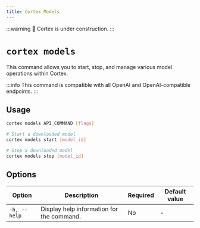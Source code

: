 ```yaml
---
title: Cortex Models
---
```


:::warning
🚧 Cortex is under construction.
:::

# `cortex models`

This command allows you to start, stop, and manage various model operations within Cortex.

:::info
This command is compatible with all OpenAI and OpenAI-compatible endpoints.
:::

## Usage

```bash
cortex models API_COMMAND [flags]

# Start a downloaded model
cortex models start [model_id]

# Stop a downloaded model
cortex models stop [model_id]
```

## Options

| Option            | Description                                           | Required | Default value |
|-------------------|-------------------------------------------------------|----------|---------------|
| `-h, --help`      | Display help information for the command.             | No       |      -         |

